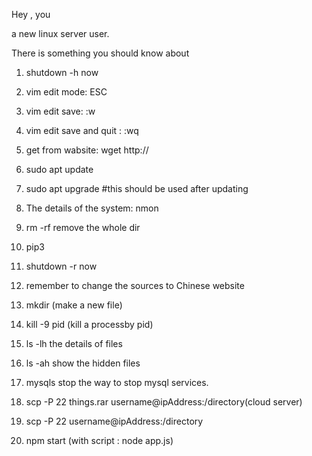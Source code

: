 
Hey , you

a new linux server user.

There is something you should know about

1.  shutdown -h now

2.  vim edit mode: ESC

3.  vim edit save: :w

4.  vim edit save and quit : :wq

5.  get from wabsite: wget http://

6.  sudo apt update

7.  sudo apt upgrade  #this should be used after updating

8.  The details of the system: nmon

9.  rm -rf   remove the whole dir

10. pip3

11. shutdown -r now

12. remember to change the sources to Chinese website

13. mkdir  (make a new file)

14. kill -9 pid    (kill a processby pid)

15. ls -lh   the details of files

16. ls -ah   show the hidden files

17. mysqls stop   the way to stop mysql services.

18. scp -P 22 things.rar username@ipAddress:/directory(cloud server)

19. scp -P 22 username@ipAddress:/directory

20. npm start  (with script : node app.js)



